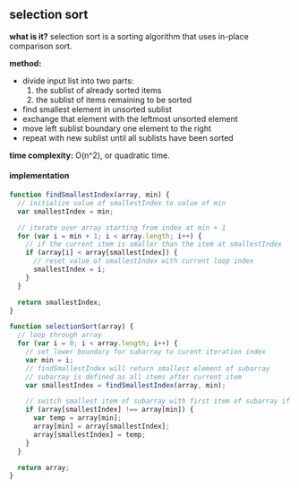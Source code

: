 ## selection sort

**what is it?**  selection sort is a sorting algorithm that uses in-place comparison sort.

**method:**
  * divide input list into two parts:
    1. the sublist of already sorted items
    2. the sublist of items remaining to be sorted
  * find smallest element in unsorted sublist
  * exchange that element with the leftmost unsorted element
  * move left sublist boundary one element to the right
  * repeat with new sublist until all sublists have been sorted

**time complexity:** O(n^2), or quadratic time.

#### implementation

```javascript
function findSmallestIndex(array, min) {
  // initialize value of smallestIndex to value of min
  var smallestIndex = min;

  // iterate over array starting from index at min + 1
  for (var i = min + 1; i < array.length; i++) {
    // if the current item is smaller than the item at smallestIndex
    if (array[i] < array[smallestIndex]) {
      // reset value of smallestIndex with current loop index
      smallestIndex = i;
    }
  }

  return smallestIndex;
}

function selectionSort(array) {
  // loop through array
  for (var i = 0; i < array.length; i++) {
    // set lower boundary for subarray to curent iteration index
    var min = i;
    // findSmallestIndex will return smallest element of subarray
    // subarray is defined as all items after current item
    var smallestIndex = findSmallestIndex(array, min);

    // switch smallest item of subarray with first item of subarray if they are not equal
    if (array[smallestIndex] !== array[min]) {
      var temp = array[min];
      array[min] = array[smallestIndex];
      array[smallestIndex] = temp;
    }
  }

  return array;
}
```
